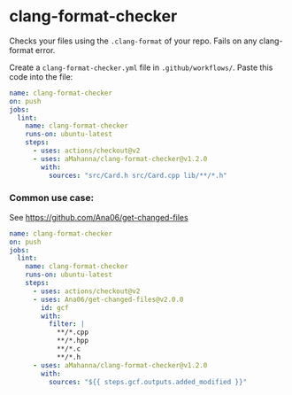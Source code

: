 # clang-format-checker

Checks your files using the `.clang-format` of your repo. Fails on any clang-format error.

Create a `clang-format-checker.yml` file in `.github/workflows/`.
Paste this code into the file:

```yml
name: clang-format-checker
on: push
jobs:
  lint:
    name: clang-format-checker
    runs-on: ubuntu-latest
    steps:
      - uses: actions/checkout@v2
      - uses: aMahanna/clang-format-checker@v1.2.0
        with:
          sources: "src/Card.h src/Card.cpp lib/**/*.h"
```

### Common use case:

See https://github.com/Ana06/get-changed-files

```yml
name: clang-format-checker
on: push
jobs:
  lint:
    name: clang-format-checker
    runs-on: ubuntu-latest
    steps:
      - uses: actions/checkout@v2
      - uses: Ana06/get-changed-files@v2.0.0
        id: gcf
        with:
          filter: |
            **/*.cpp
            **/*.hpp
            **/*.c
            **/*.h
      - uses: aMahanna/clang-format-checker@v1.2.0
        with:
          sources: "${{ steps.gcf.outputs.added_modified }}"
```
